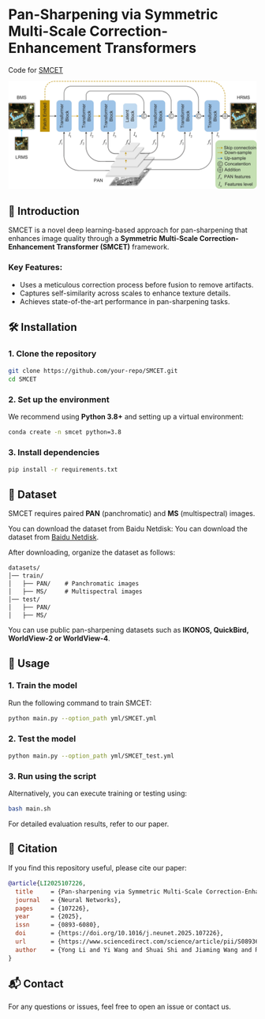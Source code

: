 
# Pan-Sharpening via Symmetric Multi-Scale Correction-Enhancement Transformers 

Code for [SMCET](https://doi.org/10.1016/j.neunet.2025.107226)  

![Method Architecture](pic/method.jpg)  

## 📌 Introduction  
SMCET is a novel deep learning-based approach for pan-sharpening that enhances image quality through a **Symmetric Multi-Scale Correction-Enhancement Transformer (SMCET)** framework.  

### **Key Features:**  
- Uses a meticulous correction process before fusion to remove artifacts.  
- Captures self-similarity across scales to enhance texture details.  
- Achieves state-of-the-art performance in pan-sharpening tasks.  

## 🛠 Installation  
### **1. Clone the repository**  

```bash
git clone https://github.com/your-repo/SMCET.git
cd SMCET
```

### **2. Set up the environment**  
We recommend using **Python 3.8+** and setting up a virtual environment:  
```bash
conda create -n smcet python=3.8

```

### **3. Install dependencies**  
```bash
pip install -r requirements.txt
```

## 📂 Dataset  
SMCET requires paired **PAN** (panchromatic) and **MS** (multispectral) images.

You can download the dataset from Baidu Netdisk:
You can download the dataset from [Baidu Netdisk](https://pan.baidu.com/s/13UdyF5AoTllDJGDpFfBTvw?pwd=36y6).

After downloading, organize the dataset as follows: 
```
datasets/
│── train/
│   ├── PAN/    # Panchromatic images
│   ├── MS/     # Multispectral images
│── test/
│   ├── PAN/
│   ├── MS/
```
You can use public pan-sharpening datasets such as **IKONOS, QuickBird, WorldView-2 or WorldView-4**.

## 🚀 Usage  
### **1. Train the model**  
Run the following command to train SMCET:  
```bash
python main.py --option_path yml/SMCET.yml
```  

### **2. Test the model**  
```bash
python main.py --option_path yml/SMCET_test.yml
```

### **3. Run using the script**  
Alternatively, you can execute training or testing using:  
```bash
bash main.sh
```


For detailed evaluation results, refer to our paper.

## 📖 Citation  
If you find this repository useful, please cite our paper:  

```bibtex
@article{LI2025107226,
  title     = {Pan-sharpening via Symmetric Multi-Scale Correction-Enhancement Transformers},
  journal   = {Neural Networks},
  pages     = {107226},
  year      = {2025},
  issn      = {0893-6080},
  doi       = {https://doi.org/10.1016/j.neunet.2025.107226},
  url       = {https://www.sciencedirect.com/science/article/pii/S0893608025001054},
  author    = {Yong Li and Yi Wang and Shuai Shi and Jiaming Wang and Ruiyang Wang and Mengqian Lu and Fan Zhang}
}
```

## 📬 Contact  
For any questions or issues, feel free to open an issue or contact us.

